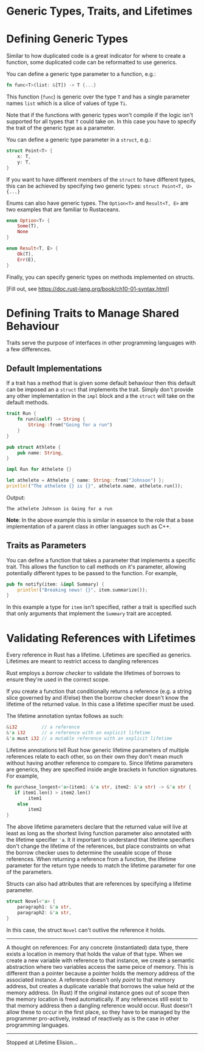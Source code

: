 # Generic Types, Traits, and Lifetimes

# Defining Generic Types

Similar to how duplicated code is a great indicator for where to create a function, some duplicated code can be reformatted to use generics.

You can define a generic type parameter to a function, e.g.:
```rust
fn func<T>(list: &[T]) -> T {...}
```
This function (`func`) is generic over the type `T` and has a single parameter names `list` which is a slice of values of type `Ti`. 

Note that if the functions with generic types won't compile if the logic isn't supported for all types that `T` could take on. In this case you have to specify the trait of the generic type as a parameter.

You can define a generic type parameter in a `struct`, e.g.:
```rust
struct Point<T> {
    x: T,
    y: T,
}
```
If you want to have different members of the `struct` to have different types, this can be achieved by specifying two generic types: `struct Point<T, U> {...}`

Enums can also have generic types. The `Option<T>` and `Result<T, E>` are two examples that are familiar to Rustaceans.
```rust
enum Option<T> {
    Some(T),
    None
}

enum Result<T, E> {
    Ok(T),
    Err(E),
}
```

Finally, you can specify generic types on methods implemented on structs.

[Fill out, see https://doc.rust-lang.org/book/ch10-01-syntax.html]


# Defining Traits to Manage Shared Behaviour

Traits serve the purpose of interfaces in other programming languages with a few differences.

## Default Implementations

If a trait has a method that is given some default behaviour then this default can be imposed an a `struct` that implements the trait. Simply don't provide any other implementation in the `impl` block and a the `struct` will take on the default methods.

```rust
trait Run {
    fn run(&self) -> String {
        String::from("Going for a run")
    }
}

pub struct Athlete {
    pub name: String,
}

impl Run for Athelete {}

let athelete = Athelete { name: String::from("Johnson") };
println!("The athelete {} is {}", athelete.name, athelete.run()); 
```
Output:
```
The athelete Johnson is Going for a run
```

__Note__: In the above example this is similar in essence to the role that a base implementation of a parent class in other languages such as C++.

## Traits as Parameters
You can define a function that takes a parameter that implements a specific trait. This allows the function to call methods on it's parameter, allowing potentially different types to be passed to the function. For example,

```rust
pub fn notify(item: &impl Summary) {
    println!("Breaking news! {}", item.summarize());
}
```
In this example a type for `item` isn't specified, rather a trait is specified such that only arguments that implement the `Summary` trait are accepted.

# Validating References with Lifetimes

Every reference in Rust has a lifetime.
Lifetimes are specified as generics.
Lifetimes are meant to restrict access to dangling references

Rust employs a _borrow checker_ to validate the lifetimes of borrows to ensure they're used in the correct scope.

If you create a function that conditionally returns a reference (e.g. a string slice governed by and if/else) then the borrow checker doesn't know the lifetime of the returned value. In this case a lifetime specifier must be used.

The lifetime annotation syntax follows as such:

```rust
&i32         // a reference
&'a i32      // a reference with an explicit lifetime
&'a must i32 // a mutable reference with an explicit lifetime
```

Lifetime annotations tell Rust how generic lifetime parameters of multiple references relate to each other, so on their own they don't mean much without having another reference to compare to.
Since lifetime parameters are generics, they are specified inside angle brackets in function signatures. For example,

```rust
fn purchase_longest<'a>(item1: &'a str, item2: &'a str) -> &'a str {
   if item1.len() > item2.len()
        item1
    else
        item2
}
```

The above lifetime parameters declare that the returned value will live at least as long as the shortest living function parameter also annotated with the lifetime specifier `'a`.
It it important to understand that lifetime specifiers don't change the lifetime of the references, but place constraints on what the borrow checker uses to determine the useable scope of those references.
When returning a reference from a function, the lifetime parameter for the return type needs to match the lifetime parameter for one of the parameters.

Structs can also had attributes that are references by specifying a lifetime parameter.

```rust
struct Novel<'a> {
    paragraph1: &'a str,
    paragraph2: &'a str,
}
```

In this case, the struct `Novel` can't outlive the reference it holds.

---

A thought on references: For any concrete (instantiated) data type, there exists a location in memory that holds the value of that type. When we create a new variable with reference to that instance, we create a semantic abstraction where two variables access the same peice of memory. This is different than a pointer because a pointer holds the memory address of the associated instance. A reference doesn't only _point_ to that memory address, but creates a duplicate variable that borrows the value held _at_ the memory address. (In Rust) If the original instance goes out of scope then the memory location is freed automatically. If any references still exist to that memory address then a dangling reference would occur. Rust doesn't allow these to occur in the first place, so they have to be managed by the programmer pro-actively, instead of reactively as is the case in other programming languages.

---

Stopped at Lifetime Elision...
